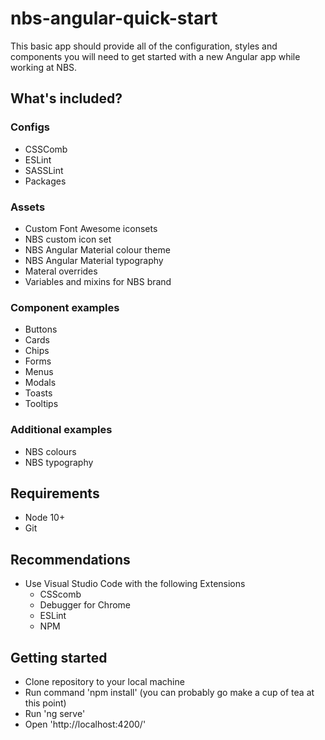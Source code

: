 # nbs-angular-quick-start
This basic app should provide all of the configuration, styles and components you will need to get started with a new Angular app while working at NBS.

## What's included?
### Configs
- CSSComb
- ESLint
- SASSLint
- Packages

### Assets
- Custom Font Awesome iconsets
- NBS custom icon set
- NBS Angular Material colour theme
- NBS Angular Material typography
- Materal overrides
- Variables and mixins for NBS brand

### Component examples
- Buttons
- Cards
- Chips
- Forms
- Menus
- Modals
- Toasts
- Tooltips

### Additional examples
- NBS colours
- NBS typography

## Requirements
- Node 10+
- Git

## Recommendations
- Use Visual Studio Code with the following Extensions
  - CSScomb
  - Debugger for Chrome
  - ESLint
  - NPM
  
## Getting started
- Clone repository to your local machine
- Run command 'npm install' (you can probably go make a cup of tea at this point)
- Run 'ng serve'
- Open 'http://localhost:4200/'
